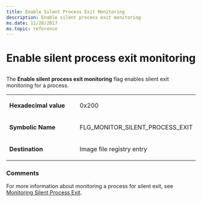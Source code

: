```yaml
---
title: Enable Silent Process Exit Monitoring
description: Enable silent process exit monitoring
ms.date: 11/28/2017
ms.topic: reference
---
```


# Enable silent process exit monitoring


## <span id="ddk_enable_pool_tagging_dtools"></span><span id="DDK_ENABLE_POOL_TAGGING_DTOOLS"></span>


The **Enable silent process exit monitoring** flag enables silent exit monitoring for a process.

<table>
<colgroup>
<col width="50%" />
<col width="50%" />
</colgroup>
<tbody>
<tr class="odd">
<td align="left"><p><strong>Hexadecimal value</strong></p></td>
<td align="left"><p>0x200</p></td>
</tr>
<tr class="even">
<td align="left"><p><strong>Symbolic Name</strong></p></td>
<td align="left"><p>FLG_MONITOR_SILENT_PROCESS_EXIT</p></td>
</tr>
<tr class="odd">
<td align="left"><p><strong>Destination</strong></p></td>
<td align="left"><p>Image file registry entry</p></td>
</tr>
</tbody>
</table>

 

### <span id="comments"></span><span id="COMMENTS"></span>Comments

For more information about monitoring a process for silent exit, see [Monitoring Silent Process Exit](registry-entries-for-silent-process-exit.md).

 

 
